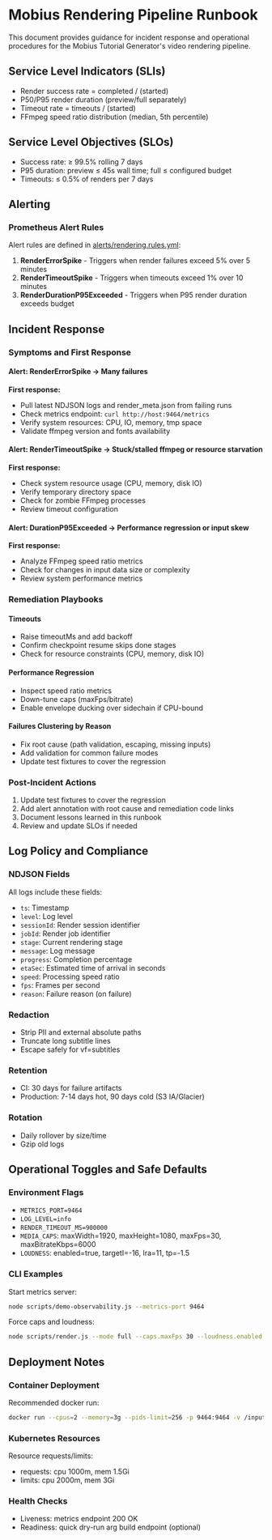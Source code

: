 # Mobius Rendering Pipeline Runbook

This document provides guidance for incident response and operational procedures for the Mobius Tutorial Generator's video rendering pipeline.

## Service Level Indicators (SLIs)

- Render success rate = completed / (started)
- P50/P95 render duration (preview/full separately)
- Timeout rate = timeouts / (started)
- FFmpeg speed ratio distribution (median, 5th percentile)

## Service Level Objectives (SLOs)

- Success rate: ≥ 99.5% rolling 7 days
- P95 duration: preview ≤ 45s wall time; full ≤ configured budget
- Timeouts: ≤ 0.5% of renders per 7 days

## Alerting

### Prometheus Alert Rules

Alert rules are defined in [alerts/rendering.rules.yml](file:///c%3A/Users/danie/Documents/mobius-games-tutorial-generator/alerts/rendering.rules.yml):

1. **RenderErrorSpike** - Triggers when render failures exceed 5% over 5 minutes
2. **RenderTimeoutSpike** - Triggers when timeouts exceed 1% over 10 minutes
3. **RenderDurationP95Exceeded** - Triggers when P95 render duration exceeds budget

## Incident Response

### Symptoms and First Response

#### Alert: RenderErrorSpike → Many failures
**First response:**
- Pull latest NDJSON logs and render_meta.json from failing runs
- Check metrics endpoint: `curl http://host:9464/metrics`
- Verify system resources: CPU, IO, memory, tmp space
- Validate ffmpeg version and fonts availability

#### Alert: RenderTimeoutSpike → Stuck/stalled ffmpeg or resource starvation
**First response:**
- Check system resource usage (CPU, memory, disk IO)
- Verify temporary directory space
- Check for zombie FFmpeg processes
- Review timeout configuration

#### Alert: DurationP95Exceeded → Performance regression or input skew
**First response:**
- Analyze FFmpeg speed ratio metrics
- Check for changes in input data size or complexity
- Review system performance metrics

### Remediation Playbooks

#### Timeouts
- Raise timeoutMs and add backoff
- Confirm checkpoint resume skips done stages
- Check for resource constraints (CPU, memory, disk IO)

#### Performance Regression
- Inspect speed ratio metrics
- Down-tune caps (maxFps/bitrate)
- Enable envelope ducking over sidechain if CPU-bound

#### Failures Clustering by Reason
- Fix root cause (path validation, escaping, missing inputs)
- Add validation for common failure modes
- Update test fixtures to cover the regression

### Post-Incident Actions

1. Update test fixtures to cover the regression
2. Add alert annotation with root cause and remediation code links
3. Document lessons learned in this runbook
4. Review and update SLOs if needed

## Log Policy and Compliance

### NDJSON Fields

All logs include these fields:
- `ts`: Timestamp
- `level`: Log level
- `sessionId`: Render session identifier
- `jobId`: Render job identifier
- `stage`: Current rendering stage
- `message`: Log message
- `progress`: Completion percentage
- `etaSec`: Estimated time of arrival in seconds
- `speed`: Processing speed ratio
- `fps`: Frames per second
- `reason`: Failure reason (on failure)

### Redaction

- Strip PII and external absolute paths
- Truncate long subtitle lines
- Escape safely for vf=subtitles

### Retention

- CI: 30 days for failure artifacts
- Production: 7-14 days hot, 90 days cold (S3 IA/Glacier)

### Rotation

- Daily rollover by size/time
- Gzip old logs

## Operational Toggles and Safe Defaults

### Environment Flags

- `METRICS_PORT=9464`
- `LOG_LEVEL=info`
- `RENDER_TIMEOUT_MS=900000`
- `MEDIA_CAPS`: maxWidth=1920, maxHeight=1080, maxFps=30, maxBitrateKbps=6000
- `LOUDNESS`: enabled=true, targetI=-16, lra=11, tp=-1.5

### CLI Examples

Start metrics server:
```bash
node scripts/demo-observability.js --metrics-port 9464
```

Force caps and loudness:
```bash
node scripts/render.js --mode full --caps.maxFps 30 --loudness.enabled true
```

## Deployment Notes

### Container Deployment

Recommended docker run:
```bash
docker run --cpus=2 --memory=3g --pids-limit=256 -p 9464:9464 -v /input:/input -v /output:/output mobius-renderer:latest node scripts/render.js --mode preview
```

### Kubernetes Resources

Resource requests/limits:
- requests: cpu 1000m, mem 1.5Gi
- limits: cpu 2000m, mem 3Gi

### Health Checks

- Liveness: metrics endpoint 200 OK
- Readiness: quick dry-run arg build endpoint (optional)